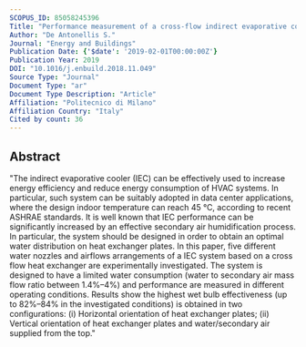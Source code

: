 ```yaml
---
SCOPUS_ID: 85058245396
Title: "Performance measurement of a cross-flow indirect evaporative cooler: Effect of water nozzles and airflows arrangement"
Author: "De Antonellis S."
Journal: "Energy and Buildings"
Publication Date: {'$date': '2019-02-01T00:00:00Z'}
Publication Year: 2019
DOI: "10.1016/j.enbuild.2018.11.049"
Source Type: "Journal"
Document Type: "ar"
Document Type Description: "Article"
Affiliation: "Politecnico di Milano"
Affiliation Country: "Italy"
Cited by count: 36
---
```


## Abstract
"The indirect evaporative cooler (IEC) can be effectively used to increase energy efficiency and reduce energy consumption of HVAC systems. In particular, such system can be suitably adopted in data center applications, where the design indoor temperature can reach 45 °C, according to recent ASHRAE standards. It is well known that IEC performance can be significantly increased by an effective secondary air humidification process. In particular, the system should be designed in order to obtain an optimal water distribution on heat exchanger plates. In this paper, five different water nozzles and airflows arrangements of a IEC system based on a cross flow heat exchanger are experimentally investigated. The system is designed to have a limited water consumption (water to secondary air mass flow ratio between 1.4%–4%) and performance are measured in different operating conditions. Results show the highest wet bulb effectiveness (up to 82%–84% in the investigated conditions) is obtained in two configurations: (i) Horizontal orientation of heat exchanger plates; (ii) Vertical orientation of heat exchanger plates and water/secondary air supplied from the top."
